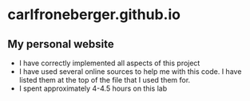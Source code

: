 # carlfroneberger.github.io
## My personal website

* I have correctly implemented all aspects of this project
* I have used several online sources to help me with this code. I have listed
  them at the top of the file that I used them for.
* I spent approximately 4-4.5 hours on this lab
